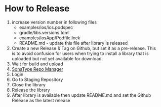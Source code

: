 # How to Release

1. increase version number in following files
	- examples/ios/ios.podspec
	- gradle/libs.versions.toml
	- examples/iosApp/Podfile.lock
	- README.md - update this file after library is released
2. Create a new Release & Tag on Github, but set it as a pre-release. This is to avoid confusion for
   users when trying to install a library that is uploaded but not yet available for download.
3. Wait for build and upload
4. [SonaType Repo Manager](https://s01.oss.sonatype.org/)
5. Login
6. Go to Staging Repository
7. Close the library
8. Release the library
9. After library is available then update README.md and set the Github Release as the latest release